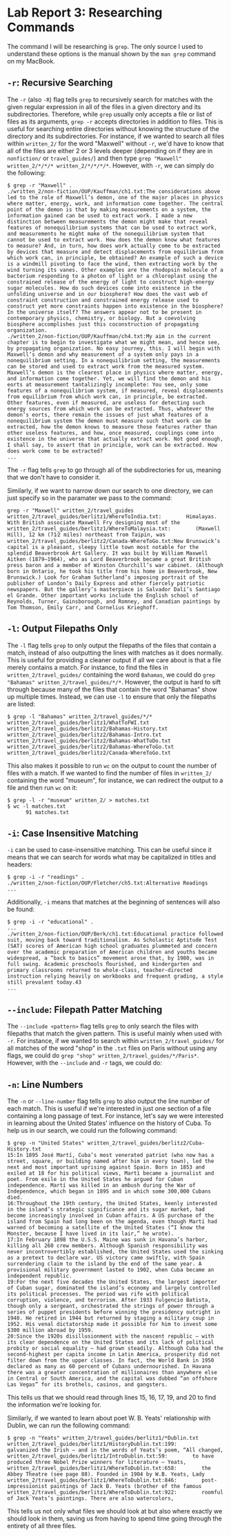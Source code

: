 # Lab Report 3: Researching Commands

The command I will be researching is `grep`. The only source I used to understand these options is the manual shown by the `man grep` command on my MacBook.

## `-r`: Recursive Searching

The `-r` (also `-R`) flag tells `grep` to recursively search for matches with the given regular expression in all of the files in a given directory and its subdirectories. Therefore, while `grep` usually only accepts a file or list of files as its arguments, `grep -r` accepts directories in addition to files. This is useful for searching entire directories without knowing the structure of the directory and its subdirectories. For instance, if we wanted to search all files within `written_2/` for the word "Maxwell" without `-r`, we'd have to know that all of the files are either 2 or 3 levels deeper (depending on if they are in `nonfiction/` or `travel_guides/`) and then type `grep "Maxwell" written_2/*/*/* written_2/*/*/*/*`. However, with `-r`, we can simply do the following:

```
$ grep -r "Maxwell" .
./written_2/non-fiction/OUP/Kauffman/ch1.txt:The considerations above led to the role of Maxwell’s demon, one of the major places in physics where matter, energy, work, and information come together. The central point of the demon is that by making measurements on a system, the information gained can be used to extract work. I made a new distinction between measurements the demon might make that reveal features of nonequilibrium systems that can be used to extract work, and measurements he might make of the nonequilibrium system that cannot be used to extract work. How does the demon know what features to measure? And, in turn, how does work actually come to be extracted by devices that measure and detect displacements from equilibrium from which work can, in principle, be obtained? An example of such a device is a windmill pivoting to face the wind, then extracting work by the wind turning its vanes. Other examples are the rhodopsin molecule of a bacterium responding to a photon of light or a chloroplast using the constrained release of the energy of light to construct high-energy sugar molecules. How do such devices come into existence in the unfolding universe and in our biosphere? How does the vast web of constraint construction and constrained energy release used to construct yet more constraints happen into existence in the biosphere? In the universe itself? The answers appear not to be present in contemporary physics, chemistry, or biology. But a coevolving biosphere accomplishes just this coconstruction of propagating organization.
./written_2/non-fiction/OUP/Kauffman/ch4.txt:My aim in the current chapter is to begin to investigate what we might mean, and hence see, by propagating organization. No easy journey, this. I will begin with Maxwell’s demon and why measurement of a system only pays in a nonequilibrium setting. In a nonequilibrium setting, the measurements can be stored and used to extract work from the measured system. Maxwell’s demon is the clearest place in physics where matter, energy, and information come together. Yet, we will find the demon and his eorts at measurement tantalizingly incomplete: You see, only some features of a nonequilibrium system, if measured, reveal displacements from equilibrium from which work can, in principle, be extracted. Other features, even if measured, are useless for detecting such energy sources from which work can be extracted. Thus, whatever the demon’s eorts, there remain the issues of just what features of a nonequilibrium system the demon must measure such that work can be extracted, how the demon knows to measure those features rather than other useless features, and how, once measured, couplings come into existence in the universe that actually extract work. Not good enough, I shall say, to assert that in principle, work can be extracted. How does work come to be extracted?
...
```

The `-r` flag tells `grep` to go through all of the subdirectories for us, meaning that we don't have to consider it.

Similarly, if we want to narrow down our search to one directory, we can just specify so in the paramater we pass to the command:

```
grep -r "Maxwell" written_2/travel_guides 
written_2/travel_guides/berlitz1/WhereToIndia.txt:        Himalayas. With British associate Maxwell Fry designing most of the
written_2/travel_guides/berlitz1/WhereToMalaysia.txt:        (Maxwell Hill), 12 km (71⁄2 miles) northeast from Taipin, was
written_2/travel_guides/berlitz2/Canada-WhereToGo.txt:New Brunswick’s capital is a pleasant, sleepy little town most notable for the splendid Beaverbrook Art Gallery. It was built by William Maxwell Aitken (1879–1964), who as Lord Beaverbrook became a great British press baron and a member of Winston Churchill’s war cabinet. (Although born in Ontario, he took his title from his home in Beaverbrook, New Brunswick.) Look for Graham Sutherland’s imposing portrait of the publisher of London’s Daily Express and other fiercely patriotic newspapers. But the gallery’s masterpiece is Salvador Dalí’s Santiago el Grande. Other important works include the English school of Reynolds, Turner, Gainsborough, and Romney, and Canadian paintings by Tom Thomson, Emily Carr, and Cornelius Krieghoff.
```

## `-l`: Output Filepaths Only

The `-l` flag tells `grep` to only output the filepaths of the files that contain a match, instead of also outputting the lines with matches as it does normally. This is useful for providing a cleaner output if all we care about is that a file merely contains a match. For instance, to find the files in `written_2/travel_guides/` containing the word `Bahamas`, we could do `grep "Bahamas" written_2/travel_guides/*/*`. However, the output is hard to sift through because many of the files that contain the word "Bahamas" show up multiple times. Instead, we can use `-l` to ensure that only the filepaths are listed:

```
$ grep -l "Bahamas" written_2/travel_guides/*/*
written_2/travel_guides/berlitz1/WhatToFWI.txt
written_2/travel_guides/berlitz2/Bahamas-History.txt
written_2/travel_guides/berlitz2/Bahamas-Intro.txt
written_2/travel_guides/berlitz2/Bahamas-WhatToDo.txt
written_2/travel_guides/berlitz2/Bahamas-WhereToGo.txt
written_2/travel_guides/berlitz2/Canada-WhereToGo.txt
```

This also makes it possible to run `wc` on the output to count the number of files with a match. If we wanted to find the number of files in `written_2/` containing the word "museum", for instance, we can redirect the output to a file and then run `wc` on it:

```
$ grep -l -r "museum" written_2/ > matches.txt
$ wc -l matches.txt                             
      91 matches.txt
```

## `-i`: Case Insensitive Matching
`-i` can be used to case-insensitive matching. This can be useful since it means that we can search for words what may be capitalized in titles and headers:

```
$ grep -i -r "readings" . 
./written_2/non-fiction/OUP/Fletcher/ch5.txt:Alternative Readings
...
```

Additionally, `-i` means that matches at the beginning of sentences will also be found:

```
$ grep -i -r "educational" .
...
./written_2/non-fiction/OUP/Berk/ch1.txt:Educational practice followed suit, moving back toward traditionalism. As Scholastic Aptitude Test (SAT) scores of American high school graduates plummeted and concern over the academic preparation of American children and youths became widespread, a “back to basics” movement arose that, by 1980, was in full swing. Academic preschools ﬂourished, and kindergarten and primary classrooms returned to whole-class, teacher-directed instruction relying heavily on workbooks and frequent grading, a style still prevalent today.43 
...
```

## `--include`: Filepath Patter Matching
The `--include <pattern>` flag tells `grep` to only search the files with filepaths that match the given pattern. This is useful mainly when used with `-r`. For instance, if we wanted to search within `written_2/travel_guides/` for all matches of the word "shop" in the `.txt` files on Paris without using any flags, we could do `grep "shop" written_2/travel_guides/*/Paris*`. However, with the `--include` and `-r` tags, we could do:

## `-n`: Line Numbers
The `-n` or `--line-number` flag tells `grep` to also output the line number of each match. This is useful if we're interested in just one section of a file containing a long passage of text. For instance, let's say we were interested in learning about the United States' influence on the history of Cuba. To help us in our search, we could run the following command:

```
$ grep -n "United States" written_2/travel_guides/berlitz2/Cuba-History.txt 
15:In 1895 José Martí, Cuba’s most venerated patriot (who now has a street, square, or building named after him in every town), led the next and most important uprising against Spain. Born in 1853 and exiled at 18 for his political views, Martí became a journalist and poet. From exile in the United States he argued for Cuban independence. Martí was killed in an ambush during the War of Independence, which began in 1895 and in which some 300,000 Cubans died.
16:Throughout the 19th century, the United States, keenly interested in the island’s strategic significance and its sugar market, had become increasingly involved in Cuban affairs. A US purchase of the island from Spain had long been on the agenda, even though Martí had warned of becoming a satellite of the United States (“I know the Monster, because I have lived in its lair,” he wrote).
17:In February 1898 the U.S.S. Maine was sunk in Havana’s harbor, killing all 260 crew members. Although Spanish responsibility was never incontrovertibly established, the United States used the sinking as a pretext to declare war. US victory came swiftly, with Spain surrendering claim to the island by the end of the same year. A provisional military government lasted to 1902, when Cuba became an independent republic.
19:For the next five decades the United States, the largest importer of Cuban sugar, dominated the island’s economy and largely controlled its political processes. The period was rife with political corruption, violence, and terrorism. After 1933 Fulgencio Batista, though only a sergeant, orchestrated the strings of power through a series of puppet presidents before winning the presidency outright in 1940. He retired in 1944 but returned by staging a military coup in 1952. His venal dictatorship made it possible for him to invest some $300 million abroad by 1959.
20:Since the 1920s disillusionment with the nascent republic — with its clear dependence on the United States and its lack of political probity or social equality — had grown steadily. Although Cuba had the second-highest per capita income in Latin America, prosperity did not filter down from the upper classes. In fact, the World Bank in 1950 declared as many as 60 percent of Cubans undernourished. In Havana there was a greater concentration of millionaires than anywhere else in Central or South America, and the capital was dubbed “an offshore Las Vegas” for its brothels, casinos, and gangsters.
```

This tells us that we should read through lines 15, 16, 17, 19, and 20 to find the information we're looking for.

Similarly, if we wanted to learn about poet W. B. Yeats' relationship with Dublin, we can run the following command:

```
$ grep -n "Yeats" written_2/travel_guides/berlitz1/*Dublin.txt
written_2/travel_guides/berlitz1/HistoryDublin.txt:199:        galvanized the Irish — and in the words of Yeats’s poem, “All changed,
written_2/travel_guides/berlitz1/IntroDublin.txt:59:        to have produced three Nobel Prize winners for literature — Yeats,
written_2/travel_guides/berlitz1/WhereToDublin.txt:658:        the Abbey Theatre (see page 88). Founded in 1904 by W.B. Yeats, Lady
written_2/travel_guides/berlitz1/WhereToDublin.txt:846:        post-impressionist paintings of Jack B. Yeats (brother of the famous
written_2/travel_guides/berlitz1/WhereToDublin.txt:922:        roomful of Jack Yeats’s paintings. There are also watercolors,
```

This tells us not only what files we should look at but also where exactly we should look in them, saving us from having to spend time going through the entirety of all three files.
